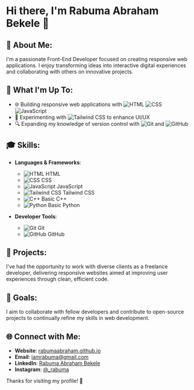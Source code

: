 # Hi there, I'm Rabuma Abraham Bekele 👋

## 💫 About Me:
I'm a passionate Front-End Developer focused on creating responsive web applications. I enjoy transforming ideas into interactive digital experiences and collaborating with others on innovative projects.

## 🚀 What I'm Up To:
- 🌐 Building responsive web applications with 
  ![HTML](https://img.icons8.com/color/48/000000/html-5.png) 
  ![CSS](https://img.icons8.com/color/48/000000/css3.png) 
  ![JavaScript](https://img.icons8.com/color/48/000000/javascript.png)
- 🎨 Experimenting with 
  ![Tailwind CSS](https://img.icons8.com/color/48/000000/tailwindcss.png) 
  to enhance UI/UX
- 🔍 Expanding my knowledge of version control with 
  ![Git](https://img.icons8.com/color/48/000000/git.png) 
  and 
  ![GitHub](https://img.icons8.com/color/48/000000/github.png)

## 🎓 Skills:
- **Languages & Frameworks**:
  - ![HTML](https://img.icons8.com/color/48/000000/html-5.png) HTML
  - ![CSS](https://img.icons8.com/color/48/000000/css3.png) CSS
  - ![JavaScript](https://img.icons8.com/color/48/000000/javascript.png) JavaScript
  - ![Tailwind CSS](https://img.icons8.com/color/48/000000/tailwindcss.png) Tailwind CSS
  - ![C++](https://img.icons8.com/color/48/000000/c-plus-plus-logo.png) Basic C++
  - ![Python](https://img.icons8.com/color/48/000000/python.png) Basic Python
  
- **Developer Tools**:
  - ![Git](https://img.icons8.com/color/48/000000/git.png) Git
  - ![GitHub](https://img.icons8.com/color/48/000000/github.png) GitHub

## 📂 Projects:
I've had the opportunity to work with diverse clients as a freelance developer, delivering responsive websites aimed at improving user experiences through clean, efficient code.

## 🎯 Goals:
I aim to collaborate with fellow developers and contribute to open-source projects to continually refine my skills in web development.

## 🌐 Connect with Me:
- **Website**: [rabumaabraham.github.io](http://rabumaabraham.github.io/)
- **Email**: [iamrabuma@gmail.com](mailto:iamrabuma@gmail.com)
- **LinkedIn**: [Rabuma Abraham Bekele](https://www.linkedin.com/in/rabuma/)
- **Instagram**: [@_rabuma](https://www.instagram.com/_rabuma/)

Thanks for visiting my profile! 🚀
